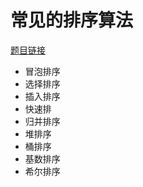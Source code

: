 # 常见的排序算法

[题目链接](http://acm.hdu.edu.cn/showproblem.php?pid=1040)

- 冒泡排序
- 选择排序
- 插入排序
- 快速排
- 归并排序
- 堆排序
- 桶排序
- 基数排序
- 希尔排序

